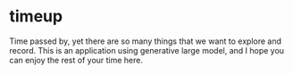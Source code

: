 # timeup
Time passed by, yet there are so many things that we want to explore and record. This is an application using generative large model, and I hope you can enjoy the rest of your time here.

